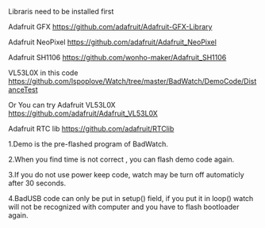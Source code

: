 Libraris need to be installed first

Adafruit GFX
https://github.com/adafruit/Adafruit-GFX-Library

Adafruit NeoPixel
https://github.com/adafruit/Adafruit_NeoPixel

Adafruit SH1106
https://github.com/wonho-maker/Adafruit_SH1106

VL53L0X in this code
https://github.com/lspoplove/Watch/tree/master/BadWatch/DemoCode/DistanceTest

Or You can try Adafruit VL53L0X
https://github.com/adafruit/Adafruit_VL53L0X

Adafruit RTC lib
https://github.com/adafruit/RTClib



1.Demo is the pre-flashed program of BadWatch.

2.When you find time is not correct , you can flash demo code again.

3.If you do not use power keep code, watch may be turn off automaticly after 30 seconds.

4.BadUSB code can only be put in setup() field, if you put it in loop() watch will 
not be recognized with computer and you have to flash bootloader again.
